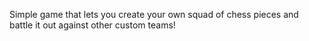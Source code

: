 Simple game that lets you create your own squad of chess pieces and battle it out against other custom teams!